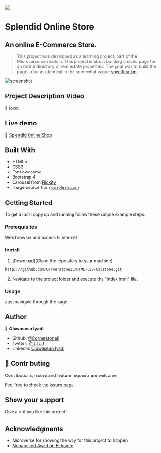 ![](https://img.shields.io/badge/Microverse-blueviolet)

# Splendid Online Store
## An online E-Commerce Store.

> This project was developed as a learning project, part of the Microverse curriculum. This project is about building a static page for an online directory of real estate properties. The goal was to build the page to be as identical in the somewhat vague [specification](https://www.behance.net/gallery/24796463/ZATTIX).

![screenshot](./image/)

## Project Description Video

🔗 [loom](#)

## Live demo

🔗 [Splendid Online Shop](#)

## Built With

- HTML5
- CSS3
- Font awesome
- Bootstrap 4
- Carousel from [Flickity](https://flickity.metafizzy.co)
- Image source from [unsplash.com](https://unsplash.com/)


## Getting Started

To get a local copy up and running follow these simple example steps.

### Prerequisites

Web browser and access to internet

### Install

1) [Download](Clone the repository to your machine)

```sh
https://github.com/CornerstoneII/HTML-CSS-Capstone.git
```

2) Navigate to the project folder and execute the "index.html" file.

### Usage

Just navigate through the page.

## Author

👤 **Oluwaseun Iyadi**

- Github: [@CornerstoneII](https://github.com/CornerstoneII)
- Twitter: [@It_Iz_I](https://twitter.com/It_Iz_I)
- Linkedin: [Oluwaseun Iyadi](https://www.linkedin.com/in/oluwaseun-iyadi-773584b4/)


## 🤝 Contributing

Contributions, issues and feature requests are welcome!

Feel free to check the [issues page](issues/).

## Show your support

Give a ⭐️ if you like this project!

## Acknowledgments

- Microverse for showing the way for this project to happen
- [Mohammed Awad on Behance](https://www.behance.net/M_Awad)